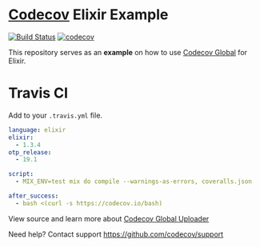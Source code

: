 [Codecov][1] Elixir Example
=======================

[![Build Status](https://travis-ci.org/codecov/example-elixir.svg?branch=master)](https://travis-ci.org/codecov/example-elixir) [![codecov](https://codecov.io/gh/codecov/example-elixir/branch/master/graph/badge.svg?token=)](https://codecov.io/gh/codecov/example-elixir)

This repository serves as an **example** on how to use [Codecov Global][4] for Elixir.

# Travis CI

Add to your `.travis.yml` file.
```yml
language: elixir
elixir:
  - 1.3.4
otp_release:
  - 19.1

script:
  - MIX_ENV=test mix do compile --warnings-as-errors, coveralls.json

after_success:
  - bash <(curl -s https://codecov.io/bash)
```

View source and learn more about [Codecov Global Uploader][4]

Need help? Contact support https://github.com/codecov/support

[1]: https://codecov.io/
[4]: https://github.com/codecov/codecov-bash

